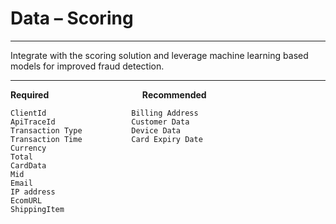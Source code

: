 # Data – Scoring

---

Integrate with the scoring solution and leverage machine learning based models for improved fraud detection.

---

**Required** &nbsp;&nbsp;&nbsp;&nbsp;&nbsp;&nbsp;&nbsp;&nbsp;&nbsp;&nbsp;&nbsp;&nbsp;&nbsp;&nbsp;&nbsp;&nbsp;&nbsp;&nbsp;&nbsp;&nbsp;&nbsp;&nbsp;&nbsp;&nbsp;&nbsp;&nbsp;&nbsp;&nbsp;&nbsp;&nbsp;&nbsp;&nbsp;&nbsp;&nbsp;&nbsp;&nbsp; **Recommended**
``` text
ClientId                   Billing Address
ApiTraceId                 Customer Data
Transaction Type           Device Data
Transaction Time           Card Expiry Date
Currency                   
Total                      
CardData                   
Mid                        
Email                      
IP address                 
EcomURL                    
ShippingItem
```










